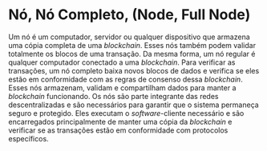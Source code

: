 # Nó, Nó Completo,  (Node, Full Node)

Um nó é um computador, servidor ou qualquer dispositivo que armazena uma cópia completa de uma _blockchain_. Esses nós também podem validar totalmente os blocos de uma transação. Da mesma forma, um nó regular é qualquer computador conectado a uma _blockchain_. Para verificar as transações, um nó completo baixa novos blocos de dados e verifica se eles estão em conformidade com as regras de consenso dessa _blockchain_. Esses nós armazenam, validam e compartilham dados para manter a _blockchain_ funcionando. Os nós são parte integrante das redes descentralizadas e são necessários para garantir que o sistema permaneça seguro e protegido. Eles executam o _software_-cliente necessário e são encarregados principalmente de manter uma cópia da _blockchain_ e verificar se as transações estão em conformidade com protocolos específicos.

